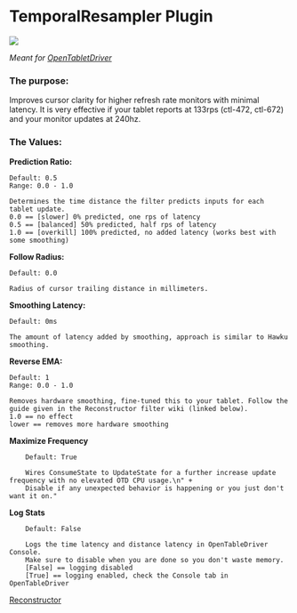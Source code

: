 # TemporalResampler Plugin

[![](https://img.shields.io/github/downloads/shmkle/TemporalResampler/total.svg)](https://github.com/shmkle/TemporalResampler/releases/latest)

*Meant for [OpenTabletDriver](https://github.com/OpenTabletDriver/OpenTabletDriver)*


### The purpose:
Improves cursor clarity for higher refresh rate monitors with minimal latency. It is very effective if your tablet reports at 133rps (ctl-472, ctl-672) and your monitor updates at 240hz.

### The Values:

**Prediction Ratio:**

    Default: 0.5
    Range: 0.0 - 1.0

    Determines the time distance the filter predicts inputs for each tablet update.
    0.0 == [slower] 0% predicted, one rps of latency
    0.5 == [balanced] 50% predicted, half rps of latency
    1.0 == [overkill] 100% predicted, no added latency (works best with some smoothing)


**Follow Radius:** 

    Default: 0.0
    
    Radius of cursor trailing distance in millimeters.


**Smoothing Latency:** 

    Default: 0ms

    The amount of latency added by smoothing, approach is similar to Hawku smoothing.

    
**Reverse EMA:** 

    Default: 1
    Range: 0.0 - 1.0
    
    Removes hardware smoothing, fine-tuned this to your tablet. Follow the guide given in the Reconstructor filter wiki (linked below). 
    1.0 == no effect
    lower == removes more hardware smoothing


**Maximize Frequency**

        Default: True

        Wires ConsumeState to UpdateState for a further increase update frequency with no elevated OTD CPU usage.\n" +
        Disable if any unexpected behavior is happening or you just don't want it on."
        
**Log Stats**

        Default: False

        Logs the time latency and distance latency in OpenTableDriver Console.
        Make sure to disable when you are done so you don't waste memory.
        [False] == logging disabled
        [True] == logging enabled, check the Console tab in OpenTableDriver

[Reconstructor](https://github.com/X9VoiD/VoiDPlugins/wiki/Reconstructor)
